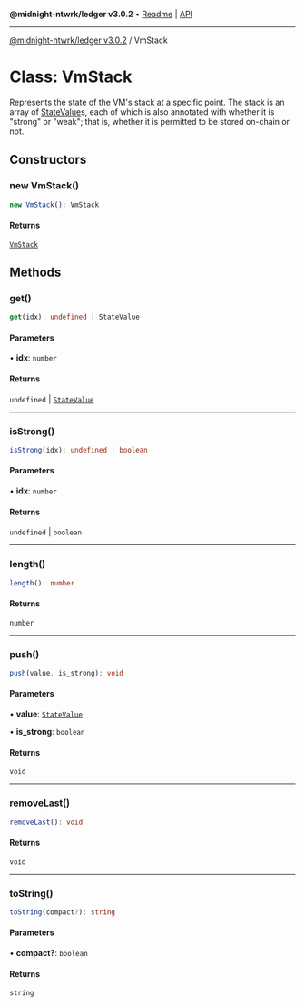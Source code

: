 **@midnight-ntwrk/ledger v3.0.2** • [Readme](../README.md) \| [API](../globals.md)

***

[@midnight-ntwrk/ledger v3.0.2](../README.md) / VmStack

# Class: VmStack

Represents the state of the VM's stack at a specific point. The stack is an
array of [StateValue](StateValue.md)s, each of which is also annotated with whether
it is "strong" or "weak"; that is, whether it is permitted to be stored
on-chain or not.

## Constructors

### new VmStack()

```ts
new VmStack(): VmStack
```

#### Returns

[`VmStack`](VmStack.md)

## Methods

### get()

```ts
get(idx): undefined | StateValue
```

#### Parameters

• **idx**: `number`

#### Returns

`undefined` \| [`StateValue`](StateValue.md)

***

### isStrong()

```ts
isStrong(idx): undefined | boolean
```

#### Parameters

• **idx**: `number`

#### Returns

`undefined` \| `boolean`

***

### length()

```ts
length(): number
```

#### Returns

`number`

***

### push()

```ts
push(value, is_strong): void
```

#### Parameters

• **value**: [`StateValue`](StateValue.md)

• **is\_strong**: `boolean`

#### Returns

`void`

***

### removeLast()

```ts
removeLast(): void
```

#### Returns

`void`

***

### toString()

```ts
toString(compact?): string
```

#### Parameters

• **compact?**: `boolean`

#### Returns

`string`
